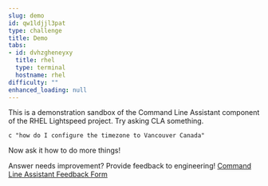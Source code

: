 ```yaml
---
slug: demo
id: qw1ldjjl3pat
type: challenge
title: Demo
tabs:
- id: dvhzgheneyxy
  title: rhel
  type: terminal
  hostname: rhel
difficulty: ""
enhanced_loading: null
---
```

This is a demonstration sandbox of the Command Line Assistant component of the RHEL Lightspeed project.
Try asking CLA something.

```bash,run
c "how do I configure the timezone to Vancouver Canada"
```

Now ask it how to do more things!

Answer needs improvement?  Provide feedback to engineering!
[Command Line Assistant Feedback Form](https://docs.google.com/forms/d/e/1FAIpQLSeoTP2JSiL7ryosJ8S-QHLipX-0G0b854hYc-CiFvvevu2XkQ/viewform)